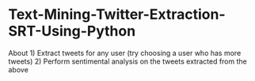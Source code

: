 # Text-Mining-Twitter-Extraction-SRT-Using-Python
About 1) Extract tweets for any user (try choosing a user who has more tweets) 2) Perform sentimental analysis on the tweets extracted from the above
